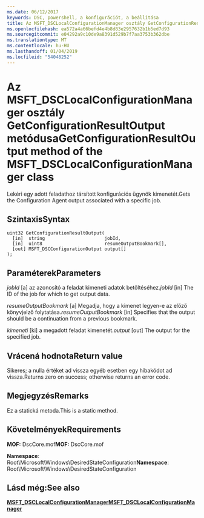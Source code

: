```yaml
---
ms.date: 06/12/2017
keywords: DSC, powershell, a konfigurációt, a beállítása
title: Az MSFT_DSCLocalConfigurationManager osztály GetConfigurationResultOutput metódusa
ms.openlocfilehash: ea572a4a66befd4e4b8d83e2957632b1b5ed7d93
ms.sourcegitcommit: e04292a9c10de9a8391d529b7f7aa3753b362dbe
ms.translationtype: MT
ms.contentlocale: hu-HU
ms.lasthandoff: 01/04/2019
ms.locfileid: "54048252"
---
```

# <a name="getconfigurationresultoutput-method-of-the-msftdsclocalconfigurationmanager-class"></a><span data-ttu-id="c9122-103">Az MSFT_DSCLocalConfigurationManager osztály GetConfigurationResultOutput metódusa</span><span class="sxs-lookup"><span data-stu-id="c9122-103">GetConfigurationResultOutput method of the MSFT_DSCLocalConfigurationManager class</span></span>

<span data-ttu-id="c9122-104">Lekéri egy adott feladathoz társított konfigurációs ügynök kimenetét.</span><span class="sxs-lookup"><span data-stu-id="c9122-104">Gets the Configuration Agent output associated with a specific job.</span></span>

## <a name="syntax"></a><span data-ttu-id="c9122-105">Szintaxis</span><span class="sxs-lookup"><span data-stu-id="c9122-105">Syntax</span></span>

```mof
uint32 GetConfigurationResultOutput(
  [in]  string                      jobId,
  [in]  uint8                       resumeOutputBookmark[],
  [out] MSFT_DSCConfigurationOutput output[]
);
```

## <a name="parameters"></a><span data-ttu-id="c9122-106">Paraméterek</span><span class="sxs-lookup"><span data-stu-id="c9122-106">Parameters</span></span>

<span data-ttu-id="c9122-107">*jobId* \[a\] az azonosító a feladat kimeneti adatok betöltéséhez.</span><span class="sxs-lookup"><span data-stu-id="c9122-107">*jobId* \[in\] The ID of the job for which to get output data.</span></span>

<span data-ttu-id="c9122-108">*resumeOutputBookmark* \[a\] Megadja, hogy a kimenet legyen-e az előző könyvjelző folytatása.</span><span class="sxs-lookup"><span data-stu-id="c9122-108">*resumeOutputBookmark* \[in\] Specifies that the output should be a continuation from a previous bookmark.</span></span>

<span data-ttu-id="c9122-109">*kimeneti* \[ki\] a megadott feladat kimenetét.</span><span class="sxs-lookup"><span data-stu-id="c9122-109">*output* \[out\] The output for the specified job.</span></span>

## <a name="return-value"></a><span data-ttu-id="c9122-110">Vrácená hodnota</span><span class="sxs-lookup"><span data-stu-id="c9122-110">Return value</span></span>

<span data-ttu-id="c9122-111">Sikeres; a nulla értéket ad vissza egyéb esetben egy hibakódot ad vissza.</span><span class="sxs-lookup"><span data-stu-id="c9122-111">Returns zero on success; otherwise returns an error code.</span></span>

## <a name="remarks"></a><span data-ttu-id="c9122-112">Megjegyzés</span><span class="sxs-lookup"><span data-stu-id="c9122-112">Remarks</span></span>

<span data-ttu-id="c9122-113">Ez a statická metoda.</span><span class="sxs-lookup"><span data-stu-id="c9122-113">This is a static method.</span></span>

## <a name="requirements"></a><span data-ttu-id="c9122-114">Követelmények</span><span class="sxs-lookup"><span data-stu-id="c9122-114">Requirements</span></span>

<span data-ttu-id="c9122-115">**MOF:** DscCore.mof</span><span class="sxs-lookup"><span data-stu-id="c9122-115">**MOF:** DscCore.mof</span></span>

<span data-ttu-id="c9122-116">**Namespace**: Root\Microsoft\Windows\DesiredStateConfiguration</span><span class="sxs-lookup"><span data-stu-id="c9122-116">**Namespace**: Root\Microsoft\Windows\DesiredStateConfiguration</span></span>

## <a name="see-also"></a><span data-ttu-id="c9122-117">Lásd még:</span><span class="sxs-lookup"><span data-stu-id="c9122-117">See also</span></span>

[<span data-ttu-id="c9122-118">**MSFT_DSCLocalConfigurationManager**</span><span class="sxs-lookup"><span data-stu-id="c9122-118">**MSFT_DSCLocalConfigurationManager**</span></span>](msft-dsclocalconfigurationmanager.md)